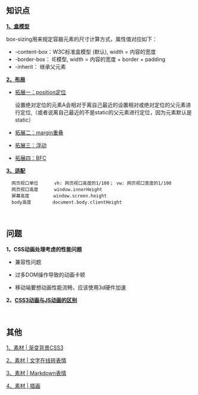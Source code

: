 ## 知识点

**[1、盒模型](https://www.zhangxinxu.com/wordpress/2016/09/talking-about-css-margin-box/)**
  
   
  box-sizing用来规定容器元素的尺寸计算方式，属性值对应如下：
  * -content-box：W3C标准盒模型 (默认), width = 内容的宽度
  * -border-box： IE模型, width = 内容的宽度 + border + padding
  * -inherit： 继承父元素
 

**[2、布局](https://github.com/yang1212/collection-about/issues/20)**
* [拓展一：position定位](https://www.ruanyifeng.com/blog/2019/11/css-position.html)

  设置绝对定位的元素A会相对于离自己最近的设置相对或绝对定位的父元素进行定位,（或者说离自己最近的不是static的父元素进行定位，因为元素默认是static）
* [拓展二：margin重叠](https://github.com/yang1212/collection-about/issues/17)

* [拓展三：浮动](https://github.com/yang1212/collection-about/issues/19)

* [拓展四：BFC](https://juejin.im/post/5a4dbe026fb9a0452207ebe6)
 

**[3、适配](https://github.com/yang1212/collection-about/issues/21)**
  ````
    网页视口单位      vh: 网页视口高度的1/100； vw: 网页视口宽度的1/100
    网页视口高度      window.innerHeight 
    屏幕高度         window.screen.height
    body高度        document.body.clientHeight  
  ````

<br/>

## 问题

**1、CSS动画处理考虑的性能问题**

* 兼容性问题

* 过多DOM操作导致的动画卡顿

* 移动端要想动画性能流畅，应该使用3d硬件加速


**2、[CSS3动画与JS动画的区别](https://www.cnblogs.com/shuaishuaidejun/p/7444711.html)**

<br/>

## 其他
[1、素材 | 渐变背景CSS3](http://color.oulu.me/)

[2、素材 | 文字在线转表情](https://translate.yandex.com/?lang=zh-emj&text=%E9%80%9A%E7%9F%A5)

[3、素材 | Markdown表情](https://github.com/zhouie/markdown-emoji#%E8%87%AA%E7%84%B6)

[4、素材 | 插画](https://www.pixeltrue.com/premium/free-frontliner-heroes-illustrations)
    
